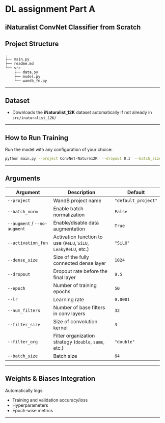 
# DL assignment Part A
##  iNaturalist ConvNet Classifier from Scratch  

## Project Structure

```
.
├── main.py            
├── readme.md          
└── src
    ├── data.py        
    ├── model.py      
    └── wandb_fn.py   
```

---

##  Dataset

- Downloads the **iNaturalist_12K** dataset automatically if not already in `src/inaturalist_12K/`


---

##  How to Run Training

Run the model with any configuration of your choice:

```bash
python main.py --project ConvNet-Nature12K  --dropout 0.3  --batch_size 128  --lr 0.0001  --dense_size 512  --epoch 30  --activation_fun ReLU  --num_filters 64  --filter_size 3  --filter_org double  --batch_norm   --no-augment
```

---

## Arguments

| Argument            | Description                                                    | Default         |
|---------------------|----------------------------------------------------------------|-----------------|
| `--project`         | WandB project name                                             | `"default_project"` |
| `--batch_norm`      | Enable batch normalization                                     | `False`         |
| `--augment` / `--no-augment` | Enable/disable data augmentation                     | `True`          |
| `--activation_fun`  | Activation function to use (`ReLU`, `SiLU`, `LeakyReLU`, etc.) | `"SiLU"`        |
| `--dense_size`      | Size of the fully connected dense layer                        | `1024`          |
| `--dropout`         | Dropout rate before the final layer                            | `0.5`           |
| `--epoch`           | Number of training epochs                                      | `50`            |
| `--lr`              | Learning rate                                                  | `0.0001`        |
| `--num_filters`     | Number of base filters in conv layers                          | `32`            |
| `--filter_size`     | Size of convolution kernel                                     | `3`             |
| `--filter_org`      | Filter organization strategy (`double`, `same`, etc.)          | `"double"`      |
| `--batch_size`      | Batch size                                                     | `64`            |

---


## Weights & Biases Integration

Automatically logs:
- Training and validation accuracy/loss
- Hyperparameters
- Epoch-wise metrics

---
